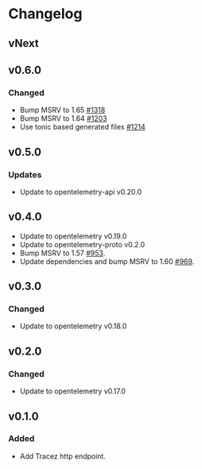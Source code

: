 # Changelog

## vNext

## v0.6.0

### Changed

- Bump MSRV to 1.65 [#1318](https://github.com/open-telemetry/opentelemetry-rust/pull/1318)
- Bump MSRV to 1.64 [#1203](https://github.com/open-telemetry/opentelemetry-rust/pull/1203)
- Use tonic based generated files [#1214](https://github.com/open-telemetry/opentelemetry-rust/pull/1214)

## v0.5.0

### Updates

- Update to opentelemetry-api v0.20.0

## v0.4.0

- Update to opentelemetry v0.19.0
- Update to opentelemetry-proto v0.2.0
- Bump MSRV to 1.57 [#953](https://github.com/open-telemetry/opentelemetry-rust/pull/953).
- Update dependencies and bump MSRV to 1.60 [#969](https://github.com/open-telemetry/opentelemetry-rust/pull/969).

## v0.3.0

### Changed

- Update to opentelemetry v0.18.0

## v0.2.0

### Changed

- Update to opentelemetry v0.17.0

## v0.1.0

### Added

- Add Tracez http endpoint.
